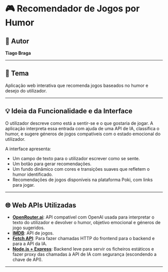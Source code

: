 # 🎮 Recomendador de Jogos por Humor

## 👤 Autor
**Tiago Braga**

---

## 🧠 Tema
Aplicação web interativa que recomenda jogos baseados no humor e desejo do utilizador.

---

## 💡 Ideia da Funcionalidade e da Interface

O utilizador descreve como está a sentir-se e o que gostaria de jogar. A aplicação interpreta essa entrada com ajuda de uma API de IA, classifica o humor, e sugere géneros de jogos compatíveis com o estado emocional do utilizador.

A interface apresenta:
- Um campo de texto para o utilizador escrever como se sente.
- Um botão para gerar recomendações.
- Um fundo dinâmico com cores e transições suaves que refletem o humor identificado.
- Recomendações de jogos disponíveis na plataforma Poki, com links para jogar.

---

## 🌐 Web APIs Utilizadas

- **[OpenRouter.ai](https://openrouter.ai/)**: API compatível com OpenAI usada para interpretar o texto do utilizador e devolver o humor, objetivo emocional e géneros de jogo sugeridos.
- **[IMDB](https://api-docs.igdb.com/#getting-started/)**: API de jogos.
- **[Fetch API](https://developer.mozilla.org/en-US/docs/Web/API/Fetch_API)**: Para fazer chamadas HTTP do frontend para o backend e para a API da IA.
- **[Node.js + Express](https://expressjs.com/)**: Backend leve para servir os ficheiros estáticos e fazer proxy das chamadas à API de IA com segurança (escondendo a chave de API).

---
